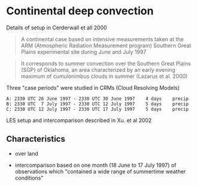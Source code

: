 #  Continental deep convection


Details of setup in Cerderwall et all 2000

> A continental case based on intensive measurements taken at the ARM
(Atmospheric Radiation Measurement program) Southern Great Plains experimental
site during June and July 1997

> It corresponds to summer convection over the Southern Great Plains (SGP) of
Oklahoma, an area characterized by an early evening maximum of cumulonimbus
clouds in summer (Lazarus et al. 2000)

Three "case periods" were studied in CRMs (Cloud Resolving Models)

```
A: 2330 UTC 26 June 1997 - 2330 UTC 30 June 1997    4 days    precip
B: 2330 UTC  7 July 1997 - 2330 UTC 12 July 1997    5 days    precip
C: 2330 UTC 12 July 1997 - 2330 UTC 17 July 1997    5 days    precip
```

LES setup and intercomparison described in Xu. et al 2002


## Characteristics

- over land

- intercomparison based on one month (18 June to 17 July 1997) of observations
which "contained a wide range of summertime weather conditions"
